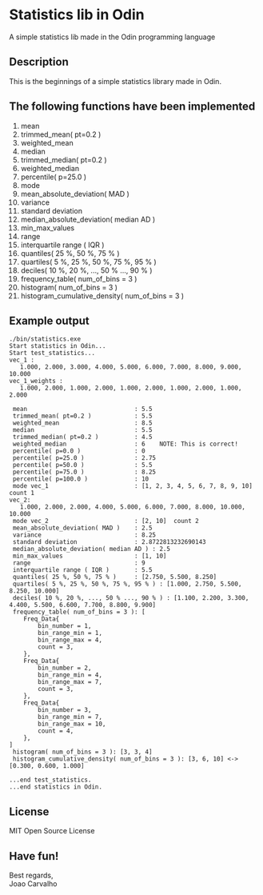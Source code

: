 # Statistics lib in Odin
A simple statistics lib made in the Odin programming language

## Description
This is the beginnings of a simple statistics library made in Odin.

## The following functions have been implemented
1. mean
2. trimmed_mean( pt=0.2 )
3. weighted_mean
4. median
5. trimmed_median( pt=0.2 )
6. weighted_median
7. percentile( p=25.0 )
8. mode
9. mean_absolute_deviation( MAD )
10. variance
11. standard deviation
12. median_absolute_deviation( median AD )
13. min_max_values
14. range
15. interquartile range ( IQR )
16. quantiles( 25 %, 50 %, 75 % )
17. quartiles( 5 %, 25 %, 50 %, 75 %, 95 % )
18. deciles( 10 %, 20 %, ..., 50 % ..., 90 % )
19. frequency_table( num_of_bins = 3 )
20. histogram( num_of_bins = 3 )
21. histogram_cumulative_density( num_of_bins = 3 )

## Example output
```
./bin/statistics.exe
Start statistics in Odin...
Start test_statistics...
vec_1 : 
   1.000, 2.000, 3.000, 4.000, 5.000, 6.000, 7.000, 8.000, 9.000, 10.000
vec_1_weights : 
   1.000, 2.000, 1.000, 2.000, 1.000, 2.000, 1.000, 2.000, 1.000, 2.000

 mean                              : 5.5
 trimmed_mean( pt=0.2 )            : 5.5
 weighted_mean                     : 8.5
 median                            : 5.5
 trimmed_median( pt=0.2 )          : 4.5
 weighted_median                   : 6    NOTE: This is correct!
 percentile( p=0.0 )               : 0
 percentile( p=25.0 )              : 2.75
 percentile( p=50.0 )              : 5.5
 percentile( p=75.0 )              : 8.25
 percentile( p=100.0 )             : 10
 mode vec_1                        : [1, 2, 3, 4, 5, 6, 7, 8, 9, 10]  count 1
vec_2: 
   1.000, 2.000, 2.000, 4.000, 5.000, 6.000, 7.000, 8.000, 10.000, 10.000
 mode vec_2                        : [2, 10]  count 2
 mean_absolute_deviation( MAD )    : 2.5
 variance                          : 8.25
 standard deviation                : 2.8722813232690143
 median_absolute_deviation( median AD ) : 2.5
 min_max_values                    : [1, 10]
 range                             : 9
 interquartile range ( IQR )       : 5.5
 quantiles( 25 %, 50 %, 75 % )     : [2.750, 5.500, 8.250]
 quartiles( 5 %, 25 %, 50 %, 75 %, 95 % ) : [1.000, 2.750, 5.500, 8.250, 10.000]
 deciles( 10 %, 20 %, ..., 50 % ..., 90 % ) : [1.100, 2.200, 3.300, 4.400, 5.500, 6.600, 7.700, 8.800, 9.900]
 frequency_table( num_of_bins = 3 ): [
	Freq_Data{
		bin_number = 1,
		bin_range_min = 1,
		bin_range_max = 4,
		count = 3,
	},
	Freq_Data{
		bin_number = 2,
		bin_range_min = 4,
		bin_range_max = 7,
		count = 3,
	},
	Freq_Data{
		bin_number = 3,
		bin_range_min = 7,
		bin_range_max = 10,
		count = 4,
	},
]
 histogram( num_of_bins = 3 ): [3, 3, 4]
 histogram_cumulative_density( num_of_bins = 3 ): [3, 6, 10] <-> [0.300, 0.600, 1.000]

...end test_statistics.
...end statistics in Odin.

```

## License
MIT Open Source License

## Have fun!
Best regards, <br>
Joao Carvalho
